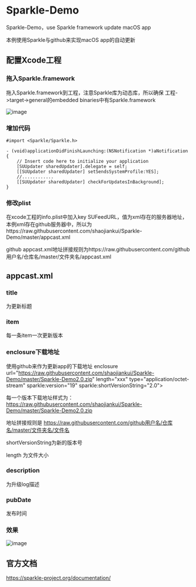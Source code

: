 # Sparkle-Demo
Sparkle-Demo，use Sparkle framework update macOS app

本例使用Sparkle与github来实现macOS app的自动更新
## 配置Xcode工程
### 拖入Sparkle.framework
拖入Sparkle.framework到工程，注意Sparkle库为动态库，所以确保 工程->target->general的embedded binaries中有Sparkle.framework

![image](https://raw.githubusercontent.com/shaojiankui/Sparkle-Demo/master/addproject.png)

### 增加代码

```
#import <Sparkle/Sparkle.h>

- (void)applicationDidFinishLaunching:(NSNotification *)aNotification {
    // Insert code here to initialize your application
    [SUUpdater sharedUpdater].delegate = self;
    [[SUUpdater sharedUpdater] setSendsSystemProfile:YES];
    //............
    [[SUUpdater sharedUpdater] checkForUpdatesInBackground];
}
```

### 修改plist
在xcode工程的info.plist中加入key SUFeedURL，值为xml存在的服务器地址，本例xml存在github服务器中，所以为https://raw.githubusercontent.com/shaojiankui/Sparkle-Demo/master/appcast.xml

github appcast.xml地址拼接规则为https://raw.githubusercontent.com/github用户名/仓库名/master/文件夹名/appcast.xml

## appcast.xml
### title
为更新标题
### item
每一条item一次更新版本

### enclosure下载地址

使用github来作为更新app的下载地址
enclosure url="https://raw.githubusercontent.com/shaojiankui/Sparkle-Demo/master/Sparkle-Demo2.0.zip" length="xxx" type="application/octet-stream" sparkle:version="19" sparkle:shortVersionString="2.0">

每一个版本下载地址样式为：https://raw.githubusercontent.com/shaojiankui/Sparkle-Demo/master/Sparkle-Demo2.0.zip 

地址拼接规则是 https://raw.githubusercontent.com/github用户名/仓库名/master/文件夹名/文件名

shortVersionString为新的版本号

length 为文件大小

### description
为升级log描述
### pubDate
发布时间

### 效果
![image](https://raw.githubusercontent.com/shaojiankui/Sparkle-Demo/master/demo.png)

## 官方文档
https://sparkle-project.org/documentation/

